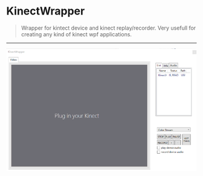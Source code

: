 KinectWrapper
===================
> Wrapper for kintect device and kinect replay/recorder. Very usefull for creating any kind of kinect wpf applications.

----------



![Zrzut ekranu](screen.png)